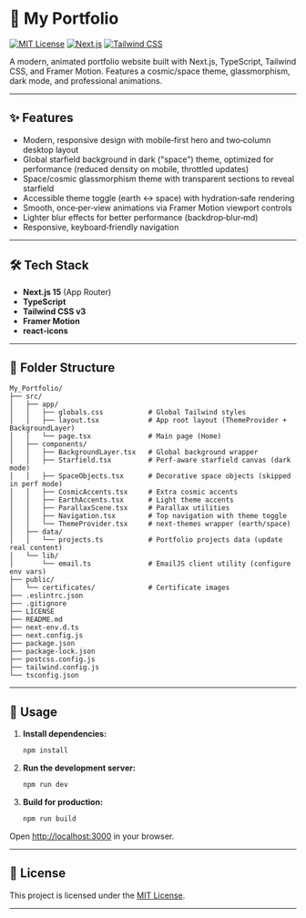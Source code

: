 # 🚀 My Portfolio

[![MIT License](https://img.shields.io/badge/license-MIT-blue.svg)](LICENSE)
[![Next.js](https://img.shields.io/badge/Next.js-15-blue?logo=next.js)](https://nextjs.org/)
[![Tailwind CSS](https://img.shields.io/badge/TailwindCSS-v3-38bdf8?logo=tailwindcss)](https://tailwindcss.com/)

A modern, animated portfolio website built with Next.js, TypeScript, Tailwind CSS, and Framer Motion. Features a cosmic/space theme, glassmorphism, dark mode, and professional animations.

---

## ✨ Features
- Modern, responsive design with mobile‑first hero and two‑column desktop layout
- Global starfield background in dark ("space") theme, optimized for performance (reduced density on mobile, throttled updates)
- Space/cosmic glassmorphism theme with transparent sections to reveal starfield
- Accessible theme toggle (earth ↔ space) with hydration‑safe rendering
- Smooth, once‑per‑view animations via Framer Motion viewport controls
- Lighter blur effects for better performance (backdrop‑blur‑md)
- Responsive, keyboard‑friendly navigation

---

## 🛠️ Tech Stack
- **Next.js 15** (App Router)
- **TypeScript**
- **Tailwind CSS v3**
- **Framer Motion**
- **react-icons**

---

## 📁 Folder Structure

```
My_Portfolio/
├── src/
│   ├── app/
│   │   ├── globals.css           # Global Tailwind styles
│   │   ├── layout.tsx            # App root layout (ThemeProvider + BackgroundLayer)
│   │   └── page.tsx              # Main page (Home)
│   ├── components/
│   │   ├── BackgroundLayer.tsx   # Global background wrapper
│   │   ├── Starfield.tsx         # Perf‑aware starfield canvas (dark mode)
│   │   ├── SpaceObjects.tsx      # Decorative space objects (skipped in perf mode)
│   │   ├── CosmicAccents.tsx     # Extra cosmic accents
│   │   ├── EarthAccents.tsx      # Light theme accents
│   │   ├── ParallaxScene.tsx     # Parallax utilities
│   │   ├── Navigation.tsx        # Top navigation with theme toggle
│   │   └── ThemeProvider.tsx     # next-themes wrapper (earth/space)
│   ├── data/
│   │   └── projects.ts           # Portfolio projects data (update real content)
│   └── lib/
│       └── email.ts              # EmailJS client utility (configure env vars)
├── public/
│   └── certificates/             # Certificate images
├── .eslintrc.json
├── .gitignore
├── LICENSE
├── README.md
├── next-env.d.ts
├── next.config.js
├── package.json
├── package-lock.json
├── postcss.config.js
├── tailwind.config.js
└── tsconfig.json
```

---

## 🚦 Usage

1. **Install dependencies:**
   ```bash
   npm install
   ```
2. **Run the development server:**
   ```bash
   npm run dev
   ```
3. **Build for production:**
   ```bash
   npm run build
   ```

Open [http://localhost:3000](http://localhost:3000) in your browser.

---

## 📄 License

This project is licensed under the [MIT License](LICENSE).

---
